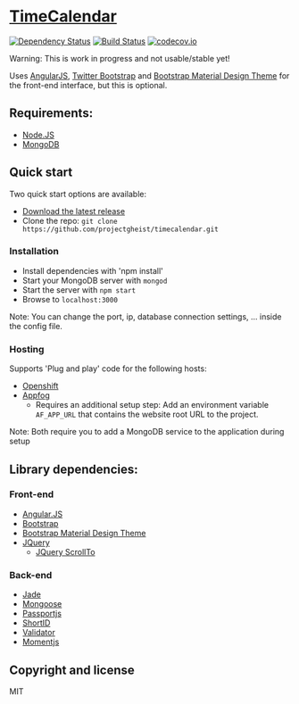 # [TimeCalendar](https://github.com/projectgheist/timecalendar)

[![Dependency Status](https://david-dm.org/projectgheist/timecalendar.svg)](https://david-dm.org/projectgheist/timecalendar)
[![Build Status](https://travis-ci.org/projectgheist/TimeCalendar.svg?branch=master)](https://travis-ci.org/projectgheist/TimeCalendar)
[![codecov.io](https://codecov.io/github/projectgheist/TimeCalendar/coverage.svg?branch=master)](https://codecov.io/github/projectgheist/TimeCalendar?branch=master)

Warning: This is work in progress and not usable/stable yet!

Uses [AngularJS](http://angularjs.org/), [Twitter Bootstrap](http://getbootstrap.com) and [Bootstrap Material Design Theme](https://github.com/FezVrasta/bootstrap-material-design) for the front-end interface, but this is optional.

## Requirements:
* [Node.JS](http://nodejs.org/)
* [MongoDB](http://www.mongodb.org/)

## Quick start

Two quick start options are available:
* [Download the latest release](https://github.com/projectgheist/timecalendar/archive/master.zip)
* Clone the repo: `git clone https://github.com/projectgheist/timecalendar.git`

### Installation
* Install dependencies with 'npm install'
* Start your MongoDB server with `mongod`
* Start the server with `npm start`
* Browse to `localhost:3000`

Note: You can change the port, ip, database connection settings, ... inside the config file.

### Hosting

Supports 'Plug and play' code for the following hosts:

* [Openshift](https://www.openshift.com/)
* [Appfog](https://www.appfog.com/)
	* Requires an additional setup step:  Add an environment variable `AF_APP_URL` that contains the website root URL to the project.

Note: Both require you to add a MongoDB service to the application during setup

## Library dependencies:

### Front-end

* [Angular.JS](http://angularjs.org/)
* [Bootstrap](http://getbootstrap.com)
* [Bootstrap Material Design Theme](https://github.com/FezVrasta/bootstrap-material-design)
* [JQuery](http://jquery.com/)
	* [JQuery ScrollTo](https://github.com/balupton/jquery-scrollto)

### Back-end

* [Jade](https://github.com/visionmedia/jade)
* [Mongoose](http://mongoosejs.com/)
* [Passportjs](http://passportjs.org/)
* [ShortID](https://github.com/dylang/shortid)
* [Validator](https://github.com/chriso/validator.js)
* [Momentjs](http://momentjs.com/)

## Copyright and license
MIT